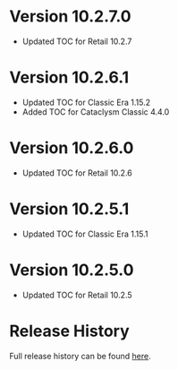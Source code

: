 # Version 10.2.7.0

* Updated TOC for Retail 10.2.7

# Version 10.2.6.1

* Updated TOC for Classic Era 1.15.2
* Added TOC for Cataclysm Classic 4.4.0

# Version 10.2.6.0

* Updated TOC for Retail 10.2.6

# Version 10.2.5.1

* Updated TOC for Classic Era 1.15.1

# Version 10.2.5.0

* Updated TOC for Retail 10.2.5

# Release History

Full release history can be found [here](https://github.com/kstange/OPieMasque/wiki/Release-Notes).
